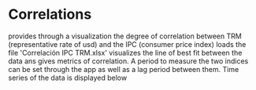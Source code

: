 # Correlations
provides through a visualization the degree of correlation between TRM (representative rate of usd) and the IPC (consumer price index)
loads the file 'Correlación IPC TRM.xlsx' visualizes the line of best fit between the data ans gives metrics of correlation. 
A period to measure the two indices can be set through the app as well as a lag period between them. Time series of the data is displayed below
